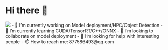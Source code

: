 # Hi there 👋
<img src="https://github-readme-stats.vercel.app/api?username=Crescent-Ao&show_icons=true"> 
- 🔭 I’m currently working on Model deployment/HPC/Object Detection
- 🌱 I’m currently learning CUDA/TensorRT/C++/ONNX
- 👯 I’m looking to collaborate on model deployment
- 🤔 I’m looking for help with interesting people
- 📫 How to reach me: 877586493@qq.com 
